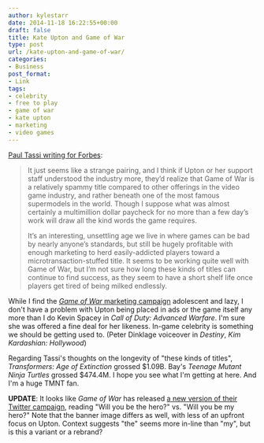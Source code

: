 ```yaml
---
author: kylestarr
date: 2014-11-18 16:22:55+00:00
draft: false
title: Kate Upton and Game of War
type: post
url: /kate-upton-and-game-of-war/
categories:
- Business
post_format:
- Link
tags:
- celebrity
- free to play
- game of war
- kate upton
- marketing
- video games
---
```


[Paul Tassi writing for Forbes](http://www.forbes.com/sites/insertcoin/2014/11/16/a-40m-ad-budget-buys-game-of-war-fire-age-kate-upton/):


<blockquote>It just seems like a strange pairing, and I think if Upton or her support staff understood the industry more, they’d realize that Game of War is a relatively spammy title compared to other offerings in the video game industry, and rather beneath one of the most famous supermodels in the world. Though I suppose what was almost certainly a multimillion dollar paycheck for no more than a few day’s work will draw all the kind words the game requires.

It’s an interesting, unsettling age we live in where games can be bad by nearly anyone’s standards, but still be hugely profitable with enough marketing to herd easily-addicted players toward a microtransaction-stuffed title. It seems to be working quite well with Game of War, but I’m not sure how long these kinds of titles can continue to find success, as they seem to have a short shelf life once players get tired of being milked endlessly.</blockquote>


While I find the [_Game of War_ marketing campaign](https://twitter.com/kateupton/status/533783486432157696) adolescent and lazy, I don't have a problem with Upton being placed in ads or the game itself any more than I do Kevin Spacey in _Call of Duty: Advanced Warfare_. I'm sure she was offered a fine deal for her likeness. In-game celebrity is something we should be getting used to. (Peter Dinklage voiceover in _Destiny_, _Kim Kardashian: Hollywood_)

Regarding Tassi's thoughts on the longevity of "these kinds of titles", _Transformers: Age of Extinction_ grossed $1.09B. Bay's _Teenage Mutant Ninja Turtles_ grossed $474.4M. I hope you see what I'm getting at here. And I'm a huge TMNT fan.

**UPDATE**: It looks like _Game of War_ has released [a new version of their Twitter campaign](https://twitter.com/gameofwar/status/535573448064397312), reading "Will you be the hero?" vs. "Will you be my hero?" Note that the banner image differs as well, with less of an upfront focus on Upton. Context suggests "the" seems more in-line than "my", but is this a variant or a rebrand?
